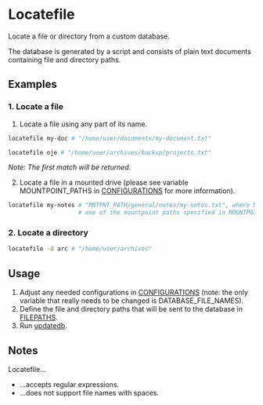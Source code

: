 
# Locatefile

Locate a file or directory from a custom database.

The database is generated by a script and consists of plain text documents containing file and directory paths.

## Examples

### 1. Locate a file

1. Locate a file using any part of its name.

```bash
locatefile my-doc # "/home/user/documents/my-document.txt"
```

```bash
locatefile oje # "/home/user/archives/backup/projects.txt"
```

*Note: The first match will be returned.*

2. Locate a file in a mounted drive (please see variable MOUNTPOINT_PATHS in [CONFIGURATIONS](CONFIGURATIONS) for more information).

```bash
locatefile my-notes # "MNTPNT_PATH/general/notes/my-notes.txt", where MNTPNT_PATH is
                    # one of the mountpoint paths specified in MOUNTPOINT_PATHS in CONFIGURATIONS
```

### 2. Locate a directory

```bash
locatefile -d arc # "/home/user/archives"
```

## Usage

1. Adjust any needed configurations in [CONFIGURATIONS](CONFIGURATIONS) (note: the only variable that really needs to be changed is DATABASE_FILE_NAMES).
2. Define the file and directory paths that will be sent to the database in [FILEPATHS](FILEPATHS).
3. Run [updatedb](updatedb).

## Notes

Locatefile...

* ...accepts regular expressions.
* ...does not support file names with spaces.


